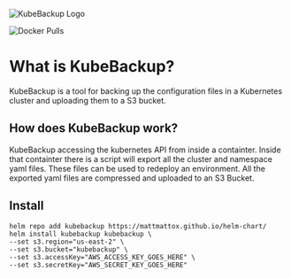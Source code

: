 ![KubeBackup Logo](https://github.com/mattmattox/kubebackup/raw/master/assets/kubebackup-logo.png)

![Docker Pulls](https://img.shields.io/docker/pulls/cube8021/kubebackup.svg)

# What is KubeBackup?
KubeBackup is a tool for backing up the configuration files in a Kubernetes cluster and uploading them to a S3 bucket.

## How does KubeBackup work?
KubeBackup accessing the kubernetes API from inside a containter. Inside that containter there is a script will export all the cluster and namespace yaml files. These files can be used to redeploy an environment. All the exported yaml files are compressed and uploaded to an S3 Bucket.

## Install
```
helm repo add kubebackup https://mattmattox.github.io/helm-chart/
helm install kubebackup kubebackup \
--set s3.region="us-east-2" \
--set s3.bucket="kubebackup" \
--set s3.accessKey="AWS_ACCESS_KEY_GOES_HERE" \
--set s3.secretKey="AWS_SECRET_KEY_GOES_HERE"
```
